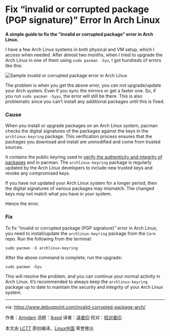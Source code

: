 [#]: subject: "Fix “invalid or corrupted package (PGP signature)” Error In Arch Linux"
[#]: via: "https://www.debugpoint.com/invalid-corrupted-package-arch/"
[#]: author: "Arindam https://www.debugpoint.com/author/admin1/"
[#]: collector: "lkxed"
[#]: translator: " "
[#]: reviewer: " "
[#]: publisher: " "
[#]: url: " "

Fix “invalid or corrupted package (PGP signature)” Error In Arch Linux
======

**A simple guide to fix the “invalid or corrupted package” error in Arch Linux.**

I have a few Arch Linux systems in both physical and VM setup, which I access when needed. After almost two months, when I tried to upgrade the Arch Linux in one of them using `sudo pacman -Syu`, I got hundreds of errors like this:

![Sample invalid or corrupted package error in Arch Linux][1]

The problem is when you get the above error, you can not upgrade/update your Arch system. Even if you sync the mirrors or get a faster one. So, if you run `sudo pacman -Syyu`, the error will still be there. This is also problematic since you can’t install any additional packages until this is fixed.

### Cause

When you install or upgrade packages on an Arch Linux system, pacman checks the digital signatures of the packages against the keys in the `archlinux-keyring` package. This verification process ensures that the packages you download and install are unmodified and come from trusted sources.

It contains the public keyring used to [verify the authenticity and integrity of packages][2] and in pacman. The `archlinux-keyring` package is regularly updated by the Arch Linux developers to include new trusted keys and revoke any compromised keys.

If you have not updated your Arch Linux system for a longer period, then the digital signatures of various packages may mismatch. The changed keys may not match what you have in your system.

Hence the error.

### Fix

To fix “invalid or corrupted package (PGP signature)” error in Arch Linux, you need to install/update the `archlinux-keyring` package from the `Core` repo. Run the following from the terminal:

```
sudo pacman -S archlinux-keyring
```

After the above command is complete, run the upgrade:

```
sudo pacman -Syu
```

This will resolve the problem, and you can continue your normal activity in Arch Linux. It’s recommended to always keep the `archlinux-keyring` package up to date to maintain the security and integrity of your Arch Linux system.

--------------------------------------------------------------------------------

via: https://www.debugpoint.com/invalid-corrupted-package-arch/

作者：[Arindam][a]
选题：[lkxed][b]
译者：[译者ID](https://github.com/译者ID)
校对：[校对者ID](https://github.com/校对者ID)

本文由 [LCTT](https://github.com/LCTT/TranslateProject) 原创编译，[Linux中国](https://linux.cn/) 荣誉推出

[a]: https://www.debugpoint.com/author/admin1/
[b]: https://github.com/lkxed/
[1]: https://www.debugpoint.com/wp-content/uploads/2023/05/Sample-invalid-or-corrupted-package-error-in-Arch-Linux.jpg
[2]: https://wiki.archlinux.org/title/Pacman/Package_signing